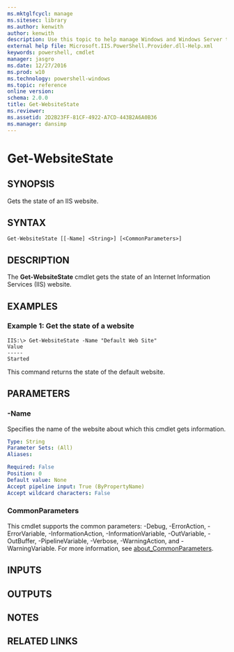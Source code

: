 ```yaml
---
ms.mktglfcycl: manage
ms.sitesec: library
ms.author: kenwith
author: kenwith
description: Use this topic to help manage Windows and Windows Server technologies with Windows PowerShell.
external help file: Microsoft.IIS.PowerShell.Provider.dll-Help.xml
keywords: powershell, cmdlet
manager: jasgro
ms.date: 12/27/2016
ms.prod: w10
ms.technology: powershell-windows
ms.topic: reference
online version: 
schema: 2.0.0
title: Get-WebsiteState
ms.reviewer:
ms.assetid: 2D2B23FF-81CF-4922-A7CD-443B2A6A0B36
ms.manager: dansimp
---
```


# Get-WebsiteState

## SYNOPSIS
Gets the state of an IIS website.

## SYNTAX

```
Get-WebsiteState [[-Name] <String>] [<CommonParameters>]
```

## DESCRIPTION
The **Get-WebsiteState** cmdlet gets the state of an Internet Information Services (IIS) website.

## EXAMPLES

### Example 1: Get the state of a website
```
IIS:\> Get-WebsiteState -Name "Default Web Site"
Value
-----
Started
```

This command returns the state of the default website.

## PARAMETERS

### -Name
Specifies the name of the website about which this cmdlet gets information.

```yaml
Type: String
Parameter Sets: (All)
Aliases: 

Required: False
Position: 0
Default value: None
Accept pipeline input: True (ByPropertyName)
Accept wildcard characters: False
```

### CommonParameters
This cmdlet supports the common parameters: -Debug, -ErrorAction, -ErrorVariable, -InformationAction, -InformationVariable, -OutVariable, -OutBuffer, -PipelineVariable, -Verbose, -WarningAction, and -WarningVariable. For more information, see [about_CommonParameters](http://go.microsoft.com/fwlink/?LinkID=113216).

## INPUTS

## OUTPUTS

## NOTES

## RELATED LINKS

